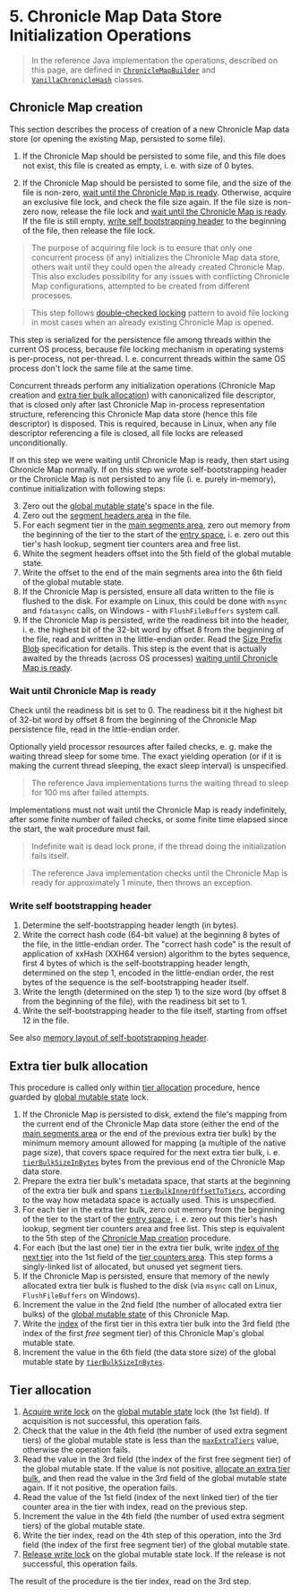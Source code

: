 # 5. Chronicle Map Data Store Initialization Operations

> In the reference Java implementation the operations, described on this page, are defined in
> [`ChronicleMapBuilder`](../src/main/java/net/openhft/chronicle/map/ChronicleMapBuilder.java) and
> [`VanillaChronicleHash`](
> ..\src\main\java\net\openhft\chronicle\hash\impl\VanillaChronicleHash.java) classes.

## Chronicle Map creation

This section describes the process of creation of a new Chronicle Map data store (or opening the
existing Map, persisted to some file).

 1. If the Chronicle Map should be persisted to some file, and this file does not exist, this file
 is created as empty, i. e. with size of 0 bytes.

 2. If the Chronicle Map should be persisted to some file, and the size of the file is non-zero,
 [wait until the Chronicle Map is ready](#wait-until-chronicle-map-is-ready). Otherwise, acquire
 an exclusive file lock, and check the file size again. If the file size is non-zero now, release
 the file lock and [wait until the Chronicle Map is ready](#wait-until-chronicle-map-is-ready). If
 the file is still empty, [write self bootstrapping header](#write-self-bootstrapping-header) to the
 beginning of the file, then release the file lock.

 > The purpose of acquiring file lock is to ensure that only one concurrent process (if any)
 > initializes the Chronicle Map data store, others wait until they could open the already created
 > Chronicle Map. This also excludes possibility for any issues with conflicting Chronicle Map
 > configurations, attempted to be created from different processes.

 > This step follows [double-checked locking](https://en.wikipedia.org/wiki/Double-checked_locking)
 > pattern to avoid file locking in most cases when an already existing Chronicle Map is opened.

 This step is serialized for the persistence file among threads within the current OS process,
 because file locking mechanism in operating systems is per-process, not per-thread. I. e.
 concurrent threads within the same OS process don't lock the same file at the same time.

 Concurrent threads perform any initialization operations (Chronicle Map creation and [extra tier
 bulk allocation](#extra-tier-bulk-allocation)) with canonicalized file descriptor, that is closed
 only after last Chronicle Map in-process representation structure, referencing this Chronicle Map
 data store (hence this file descriptor) is disposed. This is required, because in Linux, when any
 file descriptor referencing a file is closed, all file locks are released unconditionally.

 If on this step we were waiting until Chronicle Map is ready, then start using Chronicle Map
 normally. If on this step we wrote self-bootstrapping header or the Chronicle Map is not persisted
 to any file (i. e. purely in-memory), continue initialization with following steps:

 3. Zero out the [global mutable state](3-memory-layout.md#global-mutable-state)'s space in the
 file.
 4. Zero out the [segment headers area](3-memory-layout.md#segment-headers-area) in the file.
 5. For each segment tier in the [main segments area](3-memory-layout.md#main-segments-area), zero
 out memory from the beginning of the tier to the start of the [entry space](
 3-memory-layout.md#entry-space), i. e. zero out this tier's hash lookup, segment tier counters area
 and free list.
 6. White the segment headers offset into the 5th field of the global mutable state.
 7. Write the offset to the end of the main segments area into the 6th field of the global mutable
 state.
 8. If the Chronicle Map is persisted, ensure all data written to the file is flushed to the disk.
 For example on Linux, this could be done with `msync` and `fdatasync` calls, on Windows - with
 `FlushFileBuffers` system call.
 9. If the Chronicle Map is persisted, write the readiness bit into the header, i. e. the highest
 bit of the 32-bit word by offset 8 from the beginning of the file, read and written in the
 little-endian order. Read the [Size Prefix Blob](
 https://github.com/OpenHFT/RFC/blob/master/Size-Prefixed-Blob/Size-Prefixed-Blob-0.1.md)
 specification for details. This step is the event that is actually awaited by the threads (across
 OS processes) [waiting until Chronicle Map is ready](#wait-until-chronicle-map-is-ready).

### Wait until Chronicle Map is ready

Check until the readiness bit is set to 0. The readiness bit it the highest bit of 32-bit word by
offset 8 from the beginning of the Chronicle Map persistence file, read in the little-endian order.

Optionally yield processor resources after failed checks, e. g. make the waiting thread sleep for
some time. The exact yielding operation (or if it is making the current thread sleeping, the exact
sleep interval) is unspecified.

> The reference Java implementations turns the waiting thread to sleep for 100 ms after failed
> attempts.

Implementations must not wait until the Chronicle Map is ready indefinitely, after some finite
number of failed checks, or some finite time elapsed since the start, the wait procedure must fail.

> Indefinite wait is dead lock prone, if the thread doing the initialization fails itself.

> The reference Java implementation checks until the Chronicle Map is ready for approximately 1
> minute, then throws an exception.

### Write self bootstrapping header

 1. Determine the self-bootstrapping header length (in bytes).
 2. Write the correct hash code (64-bit value) at the beginning 8 bytes of the file, in the
 little-endian order. The "correct hash code" is the result of application of xxHash (XXH64 version)
 algorithm to the bytes sequence, first 4 bytes of which is the self-bootstrapping header length,
 determined on the step 1, encoded in the little-endian order, the rest bytes of the sequence
 is the self-bootstrapping header itself.
 3. Write the length (determined on the step 1) to the size word (by offset 8 from the beginning of
 the file), with the readiness bit set to 1.
 4. Write the self-bootstrapping header to the file itself, starting from offset 12 in the file.

See also [memory layout of self-bootstrapping header](3-memory-layout.md#self-bootstrapping-header).

## Extra tier bulk allocation

This procedure is called only within [tier allocation](#tier-allocation) procedure, hence guarded
by [global mutable state](3-memory-layout.md#global-mutable-state) lock.

 1. If the Chronicle Map is persisted to disk, extend the file's mapping from the current end of the
 Chronicle Map data store (either the end of the [main segments area](
 3-memory-layout.md#main-segments-area) or the end of the previous extra tier bulk) by the minimum
 memory amount allowed for mapping (a multiple of the native page size), that covers space required
 for the next extra tier bulk, i. e. [`tierBulkSizeInBytes`](
 3_1-header-fields.md#tierbulksizeinbytes) bytes from the previous end of the Chronicle Map data
 store.
 2. Prepare the extra tier bulk's metadata space, that starts at the beginning of the extra tier
 bulk and spans [`tierBulkInnerOffsetToTiers`](3_1-header-fields.md#tierbulkinneroffsettotiers),
 according to the way how metadata space is actually used. This is unspecified.
 3. For each tier in the extra tier bulk, zero out memory from the beginning of the tier to the
 start of the [entry space](3-memory-layout.md#entry-space), i. e. zero out this tier's hash lookup,
 segment tier counters area and free list. This step is equivalent to the 5th step of the [Chronicle
 Map creation](#chronicle-map-creation) procedure.
 4. For each (but the last one) tier in the extra tier bulk, write [index of the next tier](
 3-memory-layout.md#tier-index) into the 1st field of the [tier counters area](
 3-memory-layout.md#segment-tier-counters-area). This step forms a singly-linked list of allocated,
 but unused yet segment tiers.
 5. If the Chronicle Map is persisted, ensure that memory of the newly allocated extra tier bulk
 is flushed to the disk (via `msync` call on Linux, `FlushFileBuffers` on Windows).
 6. Increment the value in the 2nd field (the number of allocated extra tier bulks) of the [global
 mutable state](3-memory-layout.md#global-mutable-state) of this Chronicle Map.
 7. Write the [index](3-memory-layout.md#tier-index) of the first tier in this extra tier bulk into
 the 3rd field (the index of the first *free* segment tier) of this Chronicle Map's global mutable
 state.
 8. Increment the value in the 6th field (the data store size) of the global mutable state by
 [`tierBulkSizeInBytes`](3_1-header-fields.md#tierbulksizeinbytes).

## Tier allocation

 1. [Acquire write lock](3_2-lock-structure.md#time-limited-write-lock-acquisition) on the [global
 mutable state](3-memory-layout.md#global-mutable-state) lock (the 1st field). If acquisition is
 not successful, this operation fails.
 2. Check that the value in the 4th field (the number of used extra segment tiers) of the global
 mutable state is less than the [`maxExtraTiers`](3_1-header-fields.md#maxextratiers) value,
 otherwise the operation fails.
 3. Read the value in the 3rd field (the index of the first free segment tier) of the global mutable
 state. If the value is not positive, [allocate an extra tier bulk](#extra-tier-bulk-allocation),
 and then read the value in the 3rd field of the global mutable state again. If it not positive,
 the operation fails.
 4. Read the value of the 1st field (index of the next linked tier) of the tier counter area in the
 tier with index, read on the previous step.
 5. Increment the value in the 4th field (the number of used extra segment tiers) of the global
 mutable state.
 6. Write the tier index, read on the 4th step of this operation, into the 3rd field (the index of
 the first free segment tier) of the global mutable state.
 7. [Release write lock](3_2-lock-structure.md#release-write-lock) on the global mutable state lock.
 If the release is not successful, this operation fails.

The result of the procedure is the tier index, read on the 3rd step.